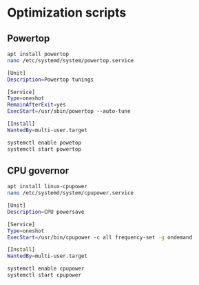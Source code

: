 # Optimization scripts

## Powertop

```bash
apt install powertop
nano /etc/systemd/system/powertop.service
```

```bash
[Unit]
Description=Powertop tunings

[Service]
Type=oneshot
RemainAfterExit=yes
ExecStart=/usr/sbin/powertop --auto-tune

[Install]
WantedBy=multi-user.target
```

```bash
systemctl enable powetop
systemctl start powertop
```

## CPU governor

```bash
apt install linux-cpupower
nano /etc/systemd/system/cpupower.service
```

```bash
[Unit]
Description=CPU powersave

[Service]
Type=oneshot
ExecStart=/usr/bin/cpupower -c all frequency-set -g ondemand

[Install]
WantedBy=multi-user.target
```

```bash
systemctl enable cpupower
systemctl start cpupower
```
